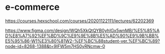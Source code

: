 # e-commerce

https://courses.hexschool.com/courses/20201122111/lectures/62202369

https://www.figma.com/design/WQh5XkQtQYB0yhIGx5wnMB/%E5%85%AD%E8%A7%92%EF%BD%9C%E9%9E%8B%E5%AD%90%E9%9B%BB%E5%95%86-W1%E3%80%81W2-%EF%BC%88student-ver.%EF%BC%89?node-id=8268-1388&t=9IFW5m7HS0yRNcmw-0